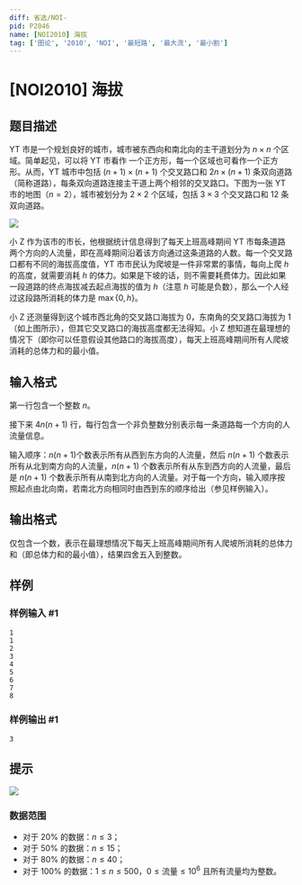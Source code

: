 ```yaml
---
diff: 省选/NOI-
pid: P2046
name: [NOI2010] 海拔
tag: ['图论', '2010', 'NOI', '最短路', '最大流', '最小割']
---
```

# [NOI2010] 海拔
## 题目描述

YT 市是一个规划良好的城市，城市被东西向和南北向的主干道划分为 $n \times n$ 个区域。简单起见，可以将 YT 市看作 一个正方形，每一个区域也可看作一个正方形。从而，YT 城市中包括 $(n+1) \times (n+1)$ 个交叉路口和 $2n \times (n+1)$ 条双向道路（简称道路），每条双向道路连接主干道上两个相邻的交叉路口。下图为一张 YT 市的地图（$n = 2$），城市被划分为 $2 \times 2$ 个区域，包括 $3 \times 3$ 个交叉路口和 $12$ 条双向道路。

 ![](https://cdn.luogu.com.cn/upload/pic/1133.png) 

小 Z 作为该市的市长，他根据统计信息得到了每天上班高峰期间 YT 市每条道路两个方向的人流量，即在高峰期间沿着该方向通过这条道路的人数。每一个交叉路口都有不同的海拔高度值，YT 市市民认为爬坡是一件非常累的事情，每向上爬 $h$ 的高度，就需要消耗 $h$ 的体力。如果是下坡的话，则不需要耗费体力。因此如果一段道路的终点海拔减去起点海拔的值为 $h$（注意 $h$ 可能是负数），那么一个人经过这段路所消耗的体力是 $\max\{0, h\}$。

小 Z 还测量得到这个城市西北角的交叉路口海拔为 $0$，东南角的交叉路口海拔为 $1$（如上图所示），但其它交叉路口的海拔高度都无法得知。小 Z 想知道在最理想的情况下（即你可以任意假设其他路口的海拔高度），每天上班高峰期间所有人爬坡消耗的总体力和的最小值。
## 输入格式

第一行包含一个整数 $n$。

接下来 $4n(n + 1)$ 行，每行包含一个非负整数分别表示每一条道路每一个方向的人流量信息。

输入顺序：$n(n + 1)$个数表示所有从西到东方向的人流量，然后 $n(n + 1)$ 个数表示所有从北到南方向的人流量，$n(n + 1)$ 个数表示所有从东到西方向的人流量，最后是 $n(n + 1)$ 个数表示所有从南到北方向的人流量。对于每一个方向，输入顺序按照起点由北向南，若南北方向相同时由西到东的顺序给出（参见样例输入）。
## 输出格式

仅包含一个数，表示在最理想情况下每天上班高峰期间所有人爬坡所消耗的总体力和（即总体力和的最小值），结果四舍五入到整数。

## 样例

### 样例输入 #1
```
1
1
2
3
4
5
6
7
8
```
### 样例输出 #1
```
3
```
## 提示

![](https://cdn.luogu.com.cn/upload/pic/1134.png) 

### 数据范围

- 对于 $20\%$ 的数据：$n \leq 3$；
- 对于 $50\%$ 的数据：$n \leq 15$；
- 对于 $80\%$ 的数据：$n \leq 40$；
- 对于 $100\%$ 的数据：$1 \leq n \leq 500$，$0 \leq \text{流量} \leq 10^6$ 且所有流量均为整数。
